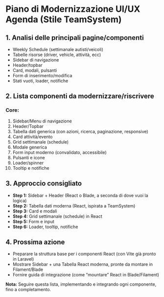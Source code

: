 # Piano di Modernizzazione UI/UX Agenda (Stile TeamSystem)

## 1. Analisi delle principali pagine/componenti
- Weekly Schedule (settimanale autisti/veicoli)
- Tabelle risorse (driver, vehicle, attività, ecc)
- Sidebar di navigazione
- Header/topbar
- Card, modali, pulsanti
- Form di inserimento/modifica
- Stati vuoti, loader, notifiche

## 2. Lista componenti da modernizzare/riscrivere
### Core:
1. Sidebar/Menu di navigazione
2. Header/Topbar
3. Tabella dati generica (con azioni, ricerca, paginazione, responsive)
4. Card attività/evento
5. Grid settimanale (schedule)
6. Modale generica
7. Form input moderno (convalidato, accessibile)
8. Pulsanti e icone
9. Loader/spinner
10. Tooltip e notifiche

## 3. Approccio consigliato
- **Step 1:** Sidebar + Header (React o Blade, a seconda di dove vuoi la logica)
- **Step 2:** Tabella dati moderna (React, ispirata a TeamSystem)
- **Step 3:** Card e modali
- **Step 4:** Grid settimanale (schedule) in React
- **Step 5:** Form e input
- **Step 6:** Loader, tooltip, notifiche

## 4. Prossima azione
- Preparare la struttura base per i componenti React (con Vite già pronto in Laravel)
- Mostrare Sidebar + una Tabella React moderna, pronte da montare in Filament/Blade
- Fornire guida di integrazione (come “mountare” React in Blade/Filament)

**Nota:** Seguire questa lista, implementando e integrando ogni componente, fino a completamento.
